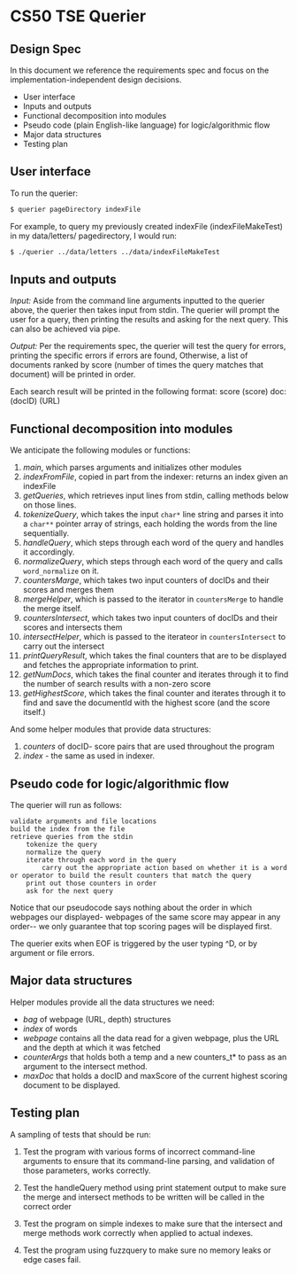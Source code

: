 # CS50 TSE Querier 
## Design Spec

In this document we reference the requirements spec and focus on the implementation-independent design decisions.

- User interface
- Inputs and outputs
- Functional decomposition into modules
- Pseudo code (plain English-like language) for logic/algorithmic flow
- Major data structures
- Testing plan

## User interface

To run the querier: 

```bash
$ querier pageDirectory indexFile
```

For example, to query my previously created indexFile (indexFileMakeTest) in my data/letters/ pagedirectory, I would run: 

``` bash
$ ./querier ../data/letters ../data/indexFileMakeTest
```

## Inputs and outputs

*Input:* Aside from the command line arguments inputted to the querier above, the querier then takes input from stdin. The querier will prompt the user for a query, then printing the results and asking for the next query. This can also be achieved via pipe. 

*Output:* Per the requirements spec, the querier will test the query for errors, printing the specific errors if errors are found, Otherwise, a list of documents ranked by score (number of times the query matches that document) will be printed in order.

Each search result will be printed in the following format: score (score) doc: (docID) (URL)

## Functional decomposition into modules

We anticipate the following modules or functions:

 1. *main*, which parses arguments and initializes other modules
 2. *indexFromFile*, copied in part from the indexer: returns an index given an indexFile
 3. *getQueries*, which retrieves input lines from stdin, calling methods below on those lines. 
 4. *tokenizeQuery*, which takes the input `char*` line string and parses it into a `char**` pointer array of strings, each holding the words from the line sequentially.
 5. *handleQuery*, which steps through each word of the query and handles it accordingly. 
 6. *normalizeQuery*, which steps through each word of the query and calls `word_normalize` on it. 
 7. *countersMarge*, which takes two input counters of docIDs and their scores and merges them
 8. *mergeHelper*, which is passed to the iterator in `countersMerge` to handle the merge itself.  
 9. *countersIntersect*, which takes two input counters of docIDs and their scores and intersects them
 10. *intersectHelper*, which is passed to the iterateor in `countersIntersect` to carry out the intersect
 11. *printQueryResult*, which takes the final counters that are to be displayed and fetches the appropriate information to print. 
 12. *getNumDocs*, which takes the final counter and iterates through it to find the number of search results with a non-zero score
 13. *getHighestScore*, which takes the final counter and iterates through it to find and save the documentId with the highest score (and the score itself.)

And some helper modules that provide data structures:

  1. *counters* of docID- score pairs that are used throughout the program
  2. *index* - the same as used in indexer. 

## Pseudo code for logic/algorithmic flow

The querier will run as follows:

    validate arguments and file locations
    build the index from the file
    retrieve queries from the stdin
        tokenize the query
        normalize the query
        iterate through each word in the query 
            carry out the appropriate action based on whether it is a word or operator to build the result counters that match the query
        print out those counters in order
        ask for the next query
    

Notice that our pseudocode says nothing about the order in which webpages our displayed- webpages of the same score may appear in any order-- we only guarantee that top scoring pages will be displayed first.

The querier exits when EOF is triggered by the user typing ^D, or by argument or file errors. 

## Major data structures

Helper modules provide all the data structures we need:

- *bag* of webpage (URL, depth) structures
- *index* of words
- *webpage* contains all the data read for a given webpage, plus the URL and the depth at which it was fetched
- *counterArgs* that holds both a temp and a new counters_t* to pass as an argument to the intersect method. 
- *maxDoc* that holds a docID and maxScore of the current highest scoring document to be displayed. 

## Testing plan

A sampling of tests that should be run:

1. Test the program with various forms of incorrect command-line arguments to ensure that its command-line parsing, and validation of those parameters, works correctly.

2. Test the handleQuery method using print statement output to make sure the merge and intersect methods to be written will be called in the correct order

3. Test the program on simple indexes to make sure that the intersect and merge methods work correctly when applied to actual indexes. 

4. Test the program using fuzzquery to make sure no memory leaks or edge cases fail. 
